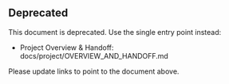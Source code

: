 ## Deprecated

This document is deprecated. Use the single entry point instead:

- Project Overview & Handoff: docs/project/OVERVIEW_AND_HANDOFF.md

Please update links to point to the document above.
